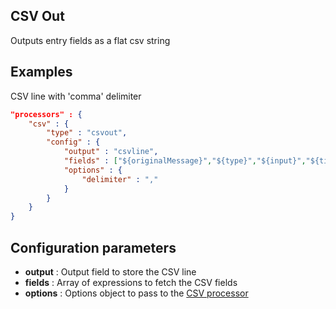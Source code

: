 ## CSV Out

Outputs entry fields as a flat csv string

## Examples
CSV line with 'comma' delimiter
```json
"processors" : {
	"csv" : {
		"type" : "csvout",
		"config" : {
			"output" : "csvline",
			"fields" : ["${originalMessage}","${type}","${input}","${timestamp}"],
			"options" : {
				"delimiter" : ","
			}
		}
	}
}
```

## Configuration parameters
* **output** : Output field to store the CSV line
* **fields** : Array of expressions to fetch the CSV fields
* **options** : Options object to pass to the [CSV processor](https://csv.js.org/stringify/options/)
